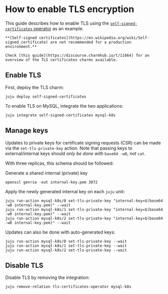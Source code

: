 # How to enable TLS encryption

<!-- Update and move to explanation
MySQL will enable encrypted connections by default with self generated certificates. Though also by default, connecting clients can disable encryption by setting the connection ssl-mode as disabled.
When related with the `tls-certificates-operator` the charmed operator for MySQL will require that every client connection (new and running connections) use encryption, rendering an error when attempting to establish an unencrypted connection.--->

This guide describes how to enable TLS using the [`self-signed-certificates` operator](https://github.com/canonical/self-signed-certificates-operator) as an example.

```{caution}
**[Self-signed certificates](https://en.wikipedia.org/wiki/Self-signed_certificate) are not recommended for a production environment.**

Check [this guide](https://discourse.charmhub.io/t/11664) for an overview of the TLS certificates charms available. 
```

## Enable TLS

First, deploy the TLS charm:
```shell
juju deploy self-signed-certificates
```
To enable TLS on MySQL, integrate the two applications:
```shell
juju integrate self-signed-certificates mysql-k8s
```

## Manage keys

Updates to private keys for certificate signing requests (CSR) can be made via the `set-tls-private-key` action. Note that passing keys to external/internal keys should *only be done with* `base64 -w0`, *not* `cat`.

With three replicas, this schema should be followed:

Generate a shared internal (private) key
```shell
openssl genrsa -out internal-key.pem 3072
```

Apply the newly generated internal key on each `juju` unit:
```shell
juju run-action mysql-k8s/0 set-tls-private-key "internal-key=$(base64 -w0 internal-key.pem)" --wait
juju run-action mysql-k8s/1 set-tls-private-key "internal-key=$(base64 -w0 internal-key.pem)" --wait
juju run-action mysql-k8s/2 set-tls-private-key "internal-key=$(base64 -w0 internal-key.pem)" --wait
```

Updates can also be done with auto-generated keys:
```shell
juju run-action mysql-k8s/0 set-tls-private-key --wait
juju run-action mysql-k8s/1 set-tls-private-key --wait
juju run-action mysql-k8s/2 set-tls-private-key --wait
```

## Disable TLS
Disable TLS by removing the integration:
```shell
juju remove-relation tls-certificates-operator mysql-k8s
```


